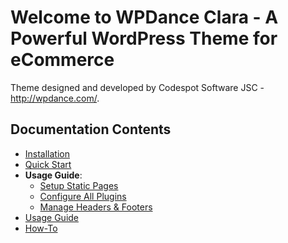 # Welcome to WPDance Clara - A Powerful WordPress Theme for eCommerce

Theme designed and developed by Codespot Software JSC - <http://wpdance.com/>.

## Documentation Contents

* [Installation](installation.md)
* [Quick Start](quickstart.md)
* **Usage Guide**:
	- [Setup Static Pages](pages.md)
	- [Configure All Plugins](plugins.md)
	- [Manage Headers & Footers](htmlblocks.md)
* [Usage Guide](quickstart.md)
* [How-To](howto.md)


